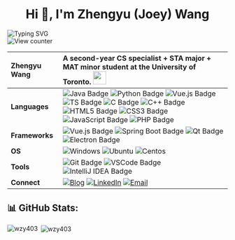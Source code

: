 <h1 align="center">Hi 👋, I'm Zhengyu (Joey) Wang</h1>
<div align="left">
  <img src="https://readme-typing-svg.demolab.com?font=Ma+Shan+Zheng&size=25&pause=1000&width=550&lines=%E6%AD%A3%E5%9B%A0%E4%B8%BA%E6%98%AF%E5%BA%9F%E7%89%A9%EF%BC%8C%E6%89%80%E4%BB%A5%E6%89%8D%E8%A6%81%E6%AF%94%E4%BB%BB%E4%BD%95%E4%BA%BA%E9%83%BD%E5%8A%AA%E5%8A%9B%E7%9A%84%E6%B4%BB%E7%9D%80" alt="Typing SVG" />
</div>
<div align="left">
  <img src="https://moe-counter.glitch.me/get/@wzy403?theme=rule34" alt="View counter" />
</div>

|   **Zhengyu Wang**    | A second-year CS specialist + STA major + MAT minor student at the University of Toronto. <img src="https://emojis.slackmojis.com/emojis/images/1531849430/4246/blob-sunglasses.gif?1531849430" width="30" /> |
| :------------- | :---------------------------------------------------------- |
| **Languages**  | ![Java Badge](https://img.shields.io/badge/Java-ED8B00?style=flate&logo=openjdk&logoColor=white) ![Python Badge](https://img.shields.io/badge/-Python-3776AB?style=flat&logo=Python&logoColor=white) ![Vue.js Badge](https://img.shields.io/badge/-Vue-gray?style=flat&logo=Vue.js) ![TS Badge](https://img.shields.io/badge/-TypeScript-3178C6?style=flat&logo=typescript&logoColor=white) ![C Badge](https://img.shields.io/badge/C-00599C?style=flat&logo=c&logoColor=white) ![C++ Badge](https://img.shields.io/badge/C++-00599C?style=flat&logo=c%2B%2B&logoColor=white) ![HTML5 Badge](https://img.shields.io/badge/HTML5-E34F26?style=flat&logo=html5&logoColor=white) ![CSS3 Badge](https://img.shields.io/badge/CSS3-1572B6?style=flat&logo=css3&logoColor=white) ![JavaScript Badge](https://img.shields.io/badge/JavaScript-F7DF1E?style=flat&logo=javascript&logoColor=black) ![PHP Badge](https://img.shields.io/badge/PHP-777BB4?style=flat&logo=php&logoColor=white) |
| **Frameworks** | ![Vue.js Badge](https://img.shields.io/badge/Vue.js-4FC08D?style=flat&logo=vue.js&logoColor=white) ![Spring Boot Badge](https://img.shields.io/badge/Spring%20Boot-6DB33F?style=flat&logo=spring-boot&logoColor=white) ![Qt Badge](https://img.shields.io/badge/Qt-41CD52?style=flat&logo=qt&logoColor=white) ![Electron Badge](https://img.shields.io/badge/Electron-47848F?style=flat&logo=electron&logoColor=white) |
| **OS**         | ![Windows](https://img.shields.io/badge/-Windows-black?style=flat&logo=windows&logoColor=0078D4) ![Ubuntu](https://img.shields.io/badge/-Ubuntu-black?style=flat&logo=ubuntu&logoColor=E95420) ![Centos](https://img.shields.io/badge/-Centos-black?style=flat&logo=centos&logoColor=0078D4) |
| **Tools**      | ![Git Badge](https://img.shields.io/badge/Git-F05032?style=for-the-badge&logo=git&logoColor=white) ![VSCode Badge](https://img.shields.io/badge/-VSCode-24ACF2?style=for-the-badge&logo=visualstudiocode&logoColor=white) ![IntelliJ IDEA Badge](https://img.shields.io/badge/IntelliJ%20IDEA-000000?style=for-the-badge&logo=intellij-idea&logoColor=white) |
| **Connect**    | <a href="https://www.wzy403.com" target="_blank"><img src="https://img.shields.io/badge/-wzy403.com-FFA500?style=flat-square&logo=Blogger&logoColor=fff" alt="Blog" /></a> [![LinkedIn](https://img.shields.io/badge/-LinkedIn-0077B5?style=flat-square&logo=LinkedIn&logoColor=fff)](https://www.linkedin.com/in/wzy403/) [![Email](https://img.shields.io/badge/-zhengyu.wang@wzy403.com-D14836?style=flat-square&logo=Microsoft&logoColor=fff)](mailto:zhengyu.wang@wzy403.com) |

## 📊 GitHub Stats:

<p><img align="left" src="https://github-readme-stats.vercel.app/api/top-langs?username=wzy403&show_icons=true&locale=en&layout=compact" alt="wzy403" /></p>

<p>&nbsp;<img align="center" src="https://github-readme-stats.vercel.app/api?username=wzy403&show_icons=true&locale=en" alt="wzy403" /></p>
